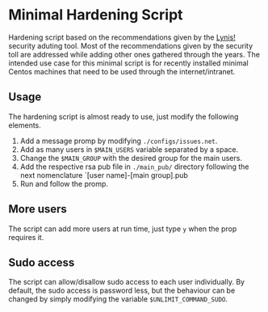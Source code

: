 # Minimal Hardening Script

Hardening script based on the recommendations given by the [Lynis!](https://cisofy.com/lynis/) security aduting tool.
Most of the recommendations given by the security toll are addressed while adding other ones gathered through the years. The intended use case for this minimal script is for recently installed minimal Centos machines that need to be used through the internet/intranet.

## Usage
The hardening script is almost ready to use, just modify the following elements.

1. Add a message promp by modifying `./configs/issues.net`.
2. Add as many users in `$MAIN_USERS` variable separated by a space.
3. Change the `$MAIN_GROUP` with the desired group for the main users.
4. Add the respective rsa pub file in `./main_pub/` directory following the next nomenclature
`[user name]-[main group].pub
5. Run and follow the promp.

## More users
The script can add more users at run time, just type `y` when the prop requires it.

## Sudo access
The script can allow/disallow sudo access to each user individually. By default, the sudo access is password less, but the behaviour can be changed by simply modifying the variable `$UNLIMIT_COMMAND_SUDO`.
